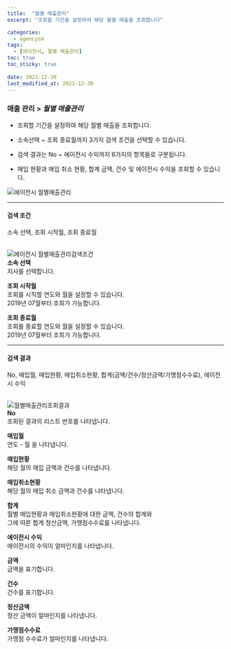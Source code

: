 ```yaml
---
title:  "월별 매출관리"
excerpt: "조회할 기간을 설정하여 해당 월별 매출을 조회합니다"

categories:
  - agencysm
tags:
  - [에이전시, 월별 매출관리]
toc: true
toc_sticky: true
 
date: 2021-12-30
last_modified_at: 2021-12-30
---
```

### 매출 관리 > *월별 매출관리*
- 조회할 기간을 설정하여 해당 월별 매출을 조회합니다.

- 소속선택 ~ 조회 종료월까지 3가지 검색 조건을 선택할 수 있습니다.

- 검색 결과는 No ~ 에이전시 수익까지 6가지의 항목들로 구분됩니다.

- 매입 현황과 매입 취소 현황, 합계 금액, 건수 및 에이전시 수익을 조회할 수 있습니다.

![에이전시 월별매출관리](https://user-images.githubusercontent.com/95394003/147454461-e8f9a62a-e17e-44d4-ac34-7faeb57e8a04.jpeg)

---

#### 검색 조건
소속 선택, 조회 시작월, 조회 종료월<br>
<br>

![에이전시 월별매출관리검색조건](https://user-images.githubusercontent.com/95394003/147454561-1d032e50-30f6-44d8-a542-41ce3d0b84e7.jpeg)<br>
**소속 선택**<br>
지사를 선택합니다.

**조회 시작월**<br>
조회를 시직할 연도와 월을 설정할 수 있습니다.<br>2019년 07월부터 조회가 가능합니다.

**조회 종료월**<br>
조회를 종료할 연도와 월을 설정할 수 있습니다.<br>2019년 07월부터 조회가 가능합니다.

---

#### 검색 결과
No, 매입월, 매입현황, 매입취소현황, 합계(금액/건수/정산금액/가맹점수수료), 에이전시 수익<br>
<br>

![월별매출관리조회결과](https://user-images.githubusercontent.com/95394003/146702711-840d85cb-b22b-4497-8d4f-3c75939d1e2c.jpeg)<br>
**No**<br>
조회된 결과의 리스트 번호를 나타냅니다.

**매입월**<br>
연도 - 월 을 나타냅니다.

**매입현황**<br>
해당 월의 매입 금액과 건수를 나타냅니다.

**매입취소현황**<br>
해당 월의 매입 취소 금액과 건수를 나타냅니다.

**합계**<br>
월별 매입현황과 매입취소현황에 대한 금액, 건수의 합계와<br>그에 따른 합계 정산금액, 가맹점수수료를 나타냅니다.

**에이전시 수익**<br>
에이전시의 수익이 얼마인지를 나타냅니다.

**금액**<br>
금액을 표기합니다.

**건수**<br>
건수를 표기합니다.

**정산금액**<br>
정산 금액이 얼마인지를 나타냅니다.

**가맹점수수료**<br>
가맹점 수수료가 얼마인지를 나타냅니다.